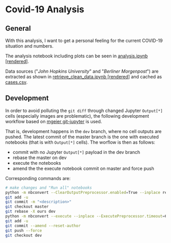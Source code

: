 # Covid-19 Analysis

## General

With this analysis, I want to get a personal feeling for the current COVID-19
situation and numbers.

The analysis notebook including plots can be seen in [analysis.ipynb \[rendered\]](https://github.com/mbyt/covid-19_analysis/blob/master/analysis.ipynb).

Data sources ("*John Hopkins University*" and "*Berliner Morgenpost*") are extracted as shown in [retrieve_clean_data.ipynb \[rendered\]](https://github.com/mbyt/covid-19_analysis/blob/master/retrieve_clean_data.ipynb) and cached as [cases.csv](https://github.com/mbyt/covid-19_analysis/blob/master/cases.csv).

## Development

In order to avoid polluting the `git diff` through changed Jupyter `Output[*]`
cells (especially images are problematic), the following development workflow
based on [mgeier git-jupyter](https://mg.readthedocs.io/git-jupyter.html) is used.

That is, development happens in the `dev` branch, where no cell outputs
are pushed. The latest commit of the master branch is the one with
executed notebooks (that is with `Output[*]` cells). The worflow is then as
follows:
* commit with no Jupyter `Output[*]` payload in the dev branch
* rebase the master on dev
* execute the notebooks
* amend the the execute notebook commit on master and force push

Corresponding commands are:
```bash
# make changes and "Run all" notebooks
python -m nbconvert --ClearOutputPreprocessor.enabled=True --inplace retrieve_clean_data.ipynb analysis.ipynb
git add -u
git commit -m "<description>"
git checkout master
git rebase -X ours dev
python -m nbconvert --execute --inplace --ExecutePreprocessor.timeout=600 retrieve_clean_data.ipynb analysis.ipynb 
git add -u
git commit --amend --reset-author
git push --force
git checkout dev
```
